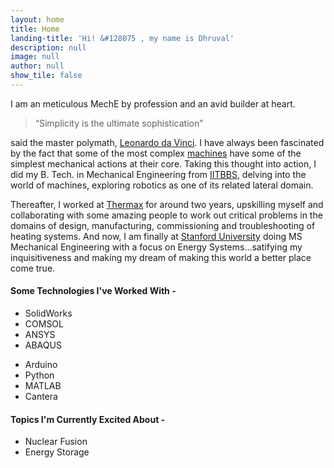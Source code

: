 ```yaml
---
layout: home
title: Home
landing-title: 'Hi! &#128075 , my name is Dhruval'
description: null
image: null
author: null
show_tile: false
---
```


<p>I am an meticulous MechE by profession and an avid builder at heart.</p>
<blockquote>“Simplicity is the ultimate sophistication”</blockquote> 
<p>said the master polymath, <a href="https://en.wikipedia.org/wiki/Leonardo_da_Vinci" target="_blank">Leonardo da Vinci</a>. I have always been fascinated by the fact that some of the most complex <a href="Misc_files/sewing_mech.html">machines</a> have some of the simplest mechanical actions at their core. Taking this thought into action, I did my B. Tech. in Mechanical Engineering from <a href="https://www.iitbbs.ac.in/" target="_blank">IITBBS</a>, delving into the world of machines, exploring robotics as one of its related lateral domain. </p>
<p>Thereafter, I worked at <a href="https://www.thermaxglobal.com/" target="_blank">Thermax</a> for around two years, upskilling myself and collaborating with some amazing people to work out critical problems in the domains of design, manufacturing, commissioning and troubleshooting of heating systems. And now, I am finally at <a href="https://www.stanford.edu/" target="_blank">Stanford University</a> doing MS Mechanical Engineering with a focus on Energy Systems...satifying my inquisitiveness and making my dream of making this world a better place come true.</p>

<div class="row 200%">
    <div class="6u 12u$(medium)">
        <h4>Some Technologies I've Worked With -</h4>
        <div class="row">
            <div class="6u 12u$(small)">
                <ul>
                <li>SolidWorks</li>
                <li>COMSOL</li>
                <li>ANSYS</li>
                <li>ABAQUS</li>
                </ul>
            </div>
            <div class="6u$ 12u$(small)">
                <ul>
                <li>Arduino</li>
                <li>Python</li>
                <li>MATLAB</li>
                <li>Cantera</li>
                </ul>
            </div>
        </div>
    </div>
    <div class="6u$ 12u$(medium)">
        <h4>Topics I'm Currently Excited About -</h4>
        <div class="box">
            <ul class="alt">
                <li>Nuclear Fusion</li>
                <li>Energy Storage</li>
            </ul>
        </div>
    </div>
</div>

    


